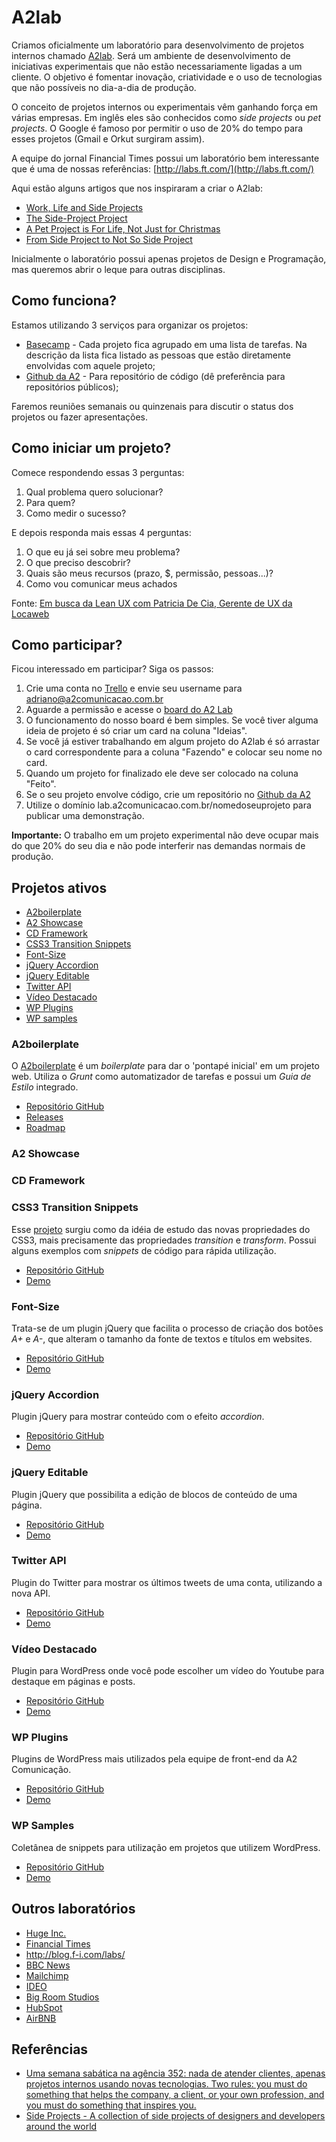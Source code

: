 # A2lab

Criamos oficialmente um laboratório para desenvolvimento de projetos internos chamado [A2lab](http://lab.a2comunicacao.com.br/). Será um ambiente de desenvolvimento de iniciativas experimentais que não estão necessariamente ligadas a um cliente. O objetivo é fomentar inovação, criatividade e o uso de tecnologias que não possíveis no dia-a-dia de produção.

O conceito de projetos internos ou experimentais vêm ganhando força em várias empresas. Em inglês eles são conhecidos como _side projects_ ou _pet projects_. O Google é famoso por permitir o uso de 20% do tempo para esses projetos (Gmail e Orkut surgiram assim).

A equipe do jornal Financial Times possui um laboratório bem interessante que é uma de nossas referências: [http://labs.ft.com/](http://labs.ft.com/)

Aqui estão alguns artigos que nos inspiraram a criar o A2lab:
* [Work, Life and Side Projects](http://www.smashingmagazine.com/2012/06/19/work-life-and-side-projects/)
* [The Side-Project Project](http://sachagreif.com/the-side-project-project/)
* [A Pet Project is For Life, Not Just for Christmas](http://24ways.org/2009/a-pet-project-is-for-life-not-just-for-christmas/)
* [From Side Project to Not So Side Project](http://24ways.org/2011/from-side-project-to-not-so-side-project/)

Inicialmente o laboratório possui apenas projetos de Design e Programação, mas queremos abrir o leque para outras disciplinas. 

## Como funciona?

Estamos utilizando 3 serviços para organizar os projetos:
* [Basecamp](https://basecamp.com/1923503/projects/3053688-a2lab) - Cada projeto fica agrupado em uma lista de tarefas. Na descrição da lista fica listado as pessoas que estão diretamente envolvidas com aquele projeto;
* [Github da A2](https://github.com/a2comunicacao) - Para repositório de código (dê preferência para repositórios públicos);

Faremos reuniões semanais ou quinzenais para discutir o status dos projetos ou fazer apresentações.

## Como iniciar um projeto?

Comece respondendo essas 3 perguntas:

1. Qual problema quero solucionar?
2. Para quem?
3. Como medir o sucesso?

E depois responda mais essas 4 perguntas:

1. O que eu já sei sobre meu problema?
2. O que preciso descobrir?
3. Quais são meus recursos (prazo, $, permissão, pessoas...)?
4. Como vou comunicar meus achados

Fonte: [Em busca da Lean UX com Patricia De Cia, Gerente de UX da Locaweb](https://www.eventials.com/pt-br/locaweb/em-busca-da-lean-ux-ou-por-menos-entregaveis-e-mais-resultados-com-patricia-decia-gerente-de-ux-da-locaweb/)

## Como participar?

Ficou interessado em participar? Siga os passos:

1. Crie uma conta no [Trello](https://trello.com/) e envie seu username para adriano@a2comunicacao.com.br
2. Aguarde a permissão e acesse o [board do A2 Lab](https://trello.com/board/a2-lab/50b763fe20f2026f70008a50)
3. O funcionamento do nosso board é bem simples. Se você tiver alguma ideia de projeto é só criar um card na coluna "Ideias".
4. Se você já estiver trabalhando em algum projeto do A2lab é só arrastar o card correspondente para a coluna "Fazendo" e colocar seu nome no card. 
5. Quando um projeto for finalizado ele deve ser colocado na coluna "Feito".
6. Se o seu projeto envolve código, crie um repositório no [Github da A2](https://github.com/a2comunicacao)
7. Utilize o domínio lab.a2comunicacao.com.br/nomedoseuprojeto para publicar uma demonstração.

**Importante:** O trabalho em um projeto experimental não deve ocupar mais do que 20% do seu dia e não pode interferir nas demandas normais de produção.


## Projetos ativos

* [A2boilerplate](#a2boilerplate)
* [A2 Showcase](#a2-showcase)
* [CD Framework](#cd-framework) 
* [CSS3 Transition Snippets](#css3-transition-snippets) 
* [Font-Size](#font-size) 
* [jQuery Accordion](#jquery-accordion) 
* [jQuery Editable](#jquery-editable)
* [Twitter API](#twitter-api)
* [Vídeo Destacado](#v%C3%ADdeo-destacado)
* [WP Plugins](#wp-plugins)
* [WP samples](#wp-samples) 

### A2boilerplate
O [A2boilerplate](https://github.com/a2comunicacao/A2boilerplate) é um _boilerplate_ para dar o 'pontapé inicial' em um projeto web. Utiliza o _Grunt_ como automatizador de tarefas e possui um _Guia de Estilo_ integrado. 

* [Repositório GitHub](https://github.com/a2comunicacao/A2boilerplate)
* [Releases](https://github.com/a2comunicacao/A2boilerplate/releases)
* [Roadmap](https://github.com/a2comunicacao/A2boilerplate/issues/milestones)

### A2 Showcase
### CD Framework

### CSS3 Transition Snippets
Esse [projeto](http://raphaelfabeni.github.io/transitionSnippets/) surgiu como da idéia de estudo das novas propriedades do CSS3, mais precisamente das propriedades _transition_ e _transform_. Possui alguns exemplos com _snippets_ de código para rápida utilização.

* [Repositório GitHub](https://github.com/raphaelfabeni/transitionSnippets)
* [Demo](http://raphaelfabeni.github.io/transitionSnippets/)

### Font-Size
Trata-se de um plugin jQuery que facilita o processo de criação dos botões _A+_ e _A-_, que alteram o tamanho da fonte de textos e títulos em websites.

* [Repositório GitHub](https://github.com/airton/font-size)
* [Demo](http://airton.github.io/font-size/)


### jQuery Accordion
Plugin jQuery para mostrar conteúdo com o efeito _accordion_.

* [Repositório GitHub](https://github.com/raphaelfabeni/accordion)
* [Demo](http://raphaelfabeni.github.io/accordion/)

### jQuery Editable
Plugin jQuery que possibilita a edição de blocos de conteúdo de uma página.

* [Repositório GitHub](https://github.com/williancarminato/jquery-editable)
* [Demo](http://lab.a2comunicacao.com.br/jquery-editable/)

### Twitter API
Plugin do Twitter para mostrar os últimos tweets de uma conta, utilizando a nova API.

* [Repositório GitHub](https://github.com/airton/twitter-api)
* [Demo](http://lab.a2comunicacao.com.br/twitter-api/)

### Vídeo Destacado
Plugin para WordPress onde você pode escolher um vídeo do Youtube para destaque em páginas e posts.

* [Repositório GitHub](https://github.com/airton/video-destacado)
* [Demo](http://wordpress.org/plugins/video-destacado/)

### WP Plugins
Plugins de WordPress mais utilizados pela equipe de front-end da A2 Comunicação.

* [Repositório GitHub](https://github.com/a2comunicacao/wp-plugins)
* [Demo](http://lab.a2comunicacao.com.br/wp-plugins/)

### WP Samples
Coletânea de snippets para utilização em projetos que utilizem WordPress.

* [Repositório GitHub](https://github.com/raphaelfabeni/wp-samples)
* [Demo](http://raphaelfabeni.github.io/wp-samples/)


## Outros laboratórios

* [Huge Inc.](http://www.hugeinc.com/about/labs)
* [Financial Times](http://labs.ft.com/)
* http://blog.f-i.com/labs/
* [BBC News](http://responsivenews.co.uk/)
* [Mailchimp](http://designlab.mailchimp.com/)
* [IDEO](http://labs.ideo.com/)
* [Big Room Studios](http://labs.bigroomstudios.com/)
* [HubSpot](http://dev.hubspot.com/)
* [AirBNB](http://nerds.airbnb.com/)

## Referências

* [Uma semana sabática na agência 352: nada de atender clientes, apenas projetos internos usando novas tecnologias. Two rules: you must do something that helps the company, a client, or your own profession, and you must do something that inspires you. ](http://www.352media.com/blog/the-race-to-352-one-week-15-projects/)
* [Side Projects - A collection of side projects of designers and developers around the world](http://sideprojects.web3canvas.com/)
